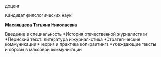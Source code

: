 доцент

Кандидат филологических наук

**Масальцева Татьяна Николаевна**

Введение в специальность
	*История отечественной журналистики
	*Пермский текст: литература и журналистика
	*Стратегические коммуникации
	*Теория и практика копирайтинга
	*Убеждающие тексты и образы в массовой коммуникации